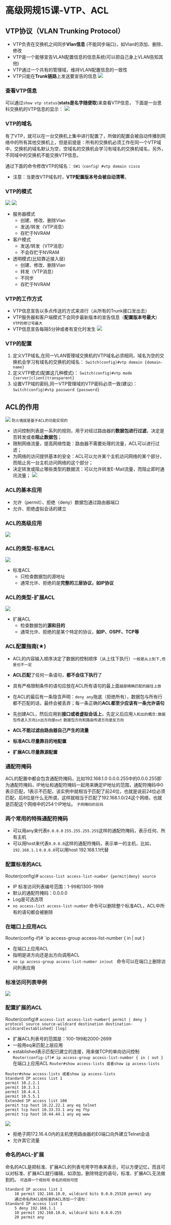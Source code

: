 # 高级网规15课-VTP、ACL

## VTP协议（VLAN Trunking Protocol）

- VTP负责在交换机之间同步**Vlan信息** (不能同步端口)，如Vlan的添加、删除、修改
- VTP是一个能够宣告VLAN配置信息的信息系统(可以把自己身上VLAN告知其他)
- VTP通过一个共有的管理域，维持VLAN配置信息的一致性
- VTP只能在**Trunk链路**上发送要宣告的信息
![](img/2019-08-14-15-25-22.png)

### 查看VTP信息

可以通过`show vtp status`(**stats是名字随便取**)来查看VTP信息，
下面是一台思科交换机的VTP信息的显示：
![](img/2019-08-14-15-26-21.png)

### VTP的域名

有了VTP，就可以在一台交换机上集中进行配置了，所做的配置会被自动传播到网络中的所有其他交换机上，但是前提是：所有的交换机必须工作在同一个VTP域中，交换机的域名默认为空，空域名的交换机会学习有域名的交换机域名，另外，不同域中的交换机不能交换VTP信息。

通过下面的命令修改VTP的域名：
`SW1（config）#vtp domain cisco`
- 注意：当更改VTP域名时，**VTP配置版本号会被自动清零**。

### VTP的模式

![](img/2019-08-14-15-27-24.png)
![](img/2019-08-14-15-53-49.png)
- 服务器模式
  - 创建、修改、删除Vlan
  - 发送/转发（VTP消息）
  - 存贮于NVRAM
- 客户模式
  - 发送/转发（VTP消息）
  - 不会存贮于NVRAM
- 透明模式(比较靠近接入层)
  - 创建、修改、删除Vlan
  - 转发（VTP消息）
  - 不同步
  - 存贮于NVRAM
  
### VTP的工作方式

- VTP信息宣告以多点传送的方式来进行（从所有的Trunk接口发出去）
- VTP服务器和客户端模式下会同步最新版本的宣告信息（**配置版本号最大**）`VTP的修订号最大`
- VTP信息宣告每隔5分钟或者有变化时发生
![](img/2019-08-14-15-28-14.png)

### VTP的配置

1. 定义VTP域名,在同一VLAN管理域交换机的VTP域名必须相同，域名为空的交换机会学习有域名的交换机的域名：
`Switch(config)#vtp domain {domain-name}`
2. 定义VTP模式(配置这几种模式)：
`Switch(config)#vtp mode {server|client|transparent}`
3. 设置VTP域的密码,同一VTP管理域的VTP密码必须一致(建议)：
`Switch(config)#vtp password {password}`

## ACL的作用

![](img/2019-08-14-15-29-52.png)
`防火墙就是基于ACL的功能实现的`
- 访问控制列表是一系列的规则，用于对经过路由器的**数据包进行过滤**，决定是否转发或者**阻止数据包**；
- 限制网络流量，提高网络性能：路由器不需要处理的流量，ACL可以进行过滤；
- 为网络的访问提供基本的安全：ACL可以允许某个主机访问网络的某个部分，而阻止另一台主机访问网络的这个部分；
- 决定转发或阻止哪些类型的数据流：可以允许转发E-Mail流量，而阻止即时通讯流量；
![](img/2019-08-14-15-30-40.png)

### ACL的基本应用

- 允许（permit）、拒绝（deny）数据包通过路由器端口
- 允许、拒绝虚拟会话的建立

### ACL的高级应用

![](img/2019-08-14-15-31-10.png)

### ACL的类型-标准ACL

![](img/2019-08-14-15-32-11.png)
- 标准ACL
  - 只检查数据包的源地址
  - 通常允许、拒绝的是**完整的三层协议，如IP协议**

### ACL的类型-扩展ACL

![](img/2019-08-14-15-33-14.png)
- 扩展ACL
  - 检查数据包的**源和目的**
  - 通常允许、拒绝的是某个特定的协议，**如IP、OSPF、TCP等**

### ACL配置指南(★)

- ACL的内容输入顺序决定了数据的控制顺序（从上往下执行）`一般是从上到下,但是也不一定`
- **ACL匹配**了任何一条语句，**都不会往下执行**了
- 具有严格限制条件的语句应放在ACL所有语句的最上面`越是精确匹配的越往上放`
- 在ACL的最后有一条隐含声明：`deny any`拖底（拒绝所有），数据包与所有行都不匹配的话，最终会被丢弃；每一条正确的**ACL都至少应该有一条允许语句**
- 先创建ACL，然后应用到**接口或者虚拟会话上**，先定义后应用`入和出的概念:数据包传递入方向in出方向是out`
 `数据包方向和路由传递方向是反方向`
- **ACL不能过滤由路由器自己产生的流量** 

- **标准ACL尽量靠目的地配置**
- **扩展ACL尽量靠源配置**

### 通配符掩码

ACL的配置中都会包含通配符掩码，比如192.168.1.0 0.0.0.255中的0.0.0.255即为通配符掩码，IP地址和通配符掩码一起用来确定IP地址的范围，通配符掩码中0表示匹配，1表示不匹配，该实例中就相当于匹配了前24位，也就是说前24位必须匹配，后8位是什么无所谓，这样就相当于匹配了192.168.1.0/24这个网络，也就是匹配这个网络中的254个IP地址。
`子网掩码的反码`

### 两个常用的特殊通配符掩码

- 可以用any来代表`0.0.0.0`  `255.255.255.255`这样的通配符掩码，表示任何、所有主机
- 可以用host来代表`0.0.0.0`这样的通配符掩码，表示单一的主机，比如，`192.168.1.1`  `0.0.0.0`可以用host 192.168.1.1代替

### 配置标准的ACL

Router(config)#
`access-list access-list-number {permit|deny} source`
- IP 标准访问列表编号范围：1-99和1300-1999
- 默认的通配符掩码：0.0.0.0
- Log是可选选项
- `no access-list access-list-number` 命令可以删除整个标准ACL，ACL中所有的语句都会被删除

### 在端口上应用ACL

Router(config-if)#
`ip access-group access-list-number { in | out }
- 在端口上应用ACL
- 指明是进方向还是出方向调用ACL
- `no ip access-group access-list-number in|out ` 命令可以在端口上删除访问列表应用

### 标准访问列表举例
![](img/2019-08-14-15-37-55.png)

### 配置扩展的ACL

Router(config)#
`access-list access-list-number{ permit | deny } protocol source source-wildcard destination destination-wildcard[established] [log]`

- 扩展ACL列表号的范围是：100-199和2000-2699
- 一般用eq来匹配上层应用
- established表示匹配已建立的连接，用来做TCP的单向访问控制
`Router(config-if)# ip access-group access-list-number { in | out }`
在端口上应用ACL
`Router#show access-lists 或者show ip access-lists`
```csiso
Router#show access-lists 或者show ip access-lists
Standard IP access list 1
permit 10.2.2.1
permit 10.3.3.1
permit 10.4.4.1
permit 10.5.5.1
Extended IP access list 100
permit tcp host 10.22.22.1 any eq telnet
permit tcp host 10.33.33.1 any eq ftp
permit tcp host 10.44.44.1 any eq www
```
![](img/2019-08-14-15-39-40.png)
- 拒绝子网172.16.4.0内的主机使用路由器的E0端口向外建立Telnet会话
- 允许其它流量

### 命名的ACL-扩展

命名的ACL是把标准、扩展ACL的列表号用字符串来表示，可以方便记忆，而且可以对标准、扩展ACL就行编辑，如添加，删除特定的语句，标准、扩展ACL无法做到的。
`可选择一个规则号`
`命名的规则可控`
```cisco
Standard IP access list 1
    10 permit 192.168.10.0, wildcard bits 0.0.0.25520 permit any
    通过命名的ACL给标准的ACL添加一个语句：
Standard IP access list 1
    5 deny 192.168.1.1
    10 permit 192.168.10.0, wildcard bits 0.0.0.255
    20 permit any
```